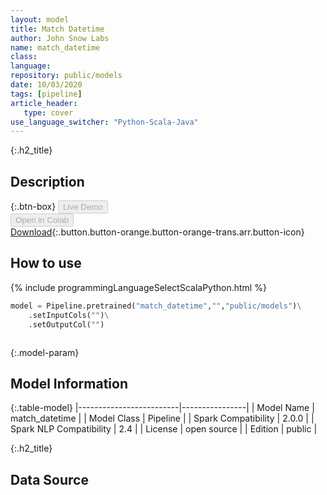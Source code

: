 ```yaml
---
layout: model
title: Match Datetime
author: John Snow Labs
name: match_datetime
class: 
language: 
repository: public/models
date: 10/03/2020
tags: [pipeline]
article_header:
   type: cover
use_language_switcher: "Python-Scala-Java"
---
```


{:.h2_title}
## Description 




{:.btn-box}
<button class="button button-orange" disabled>Live Demo</button><br/><button class="button button-orange" disabled>Open in Colab</button><br/>[Download](https://s3.amazonaws.com/auxdata.johnsnowlabs.com/public/models/match_datetime_en_2.0.0_2.4_1583845866149.zip){:.button.button-orange.button-orange-trans.arr.button-icon}<br/>

## How to use 
<div class="tabs-box" markdown="1">

{% include programmingLanguageSelectScalaPython.html %}

```python
model = Pipeline.pretrained("match_datetime","","public/models")\
	.setInputCols("")\
	.setOutputCol("")
```

```scala

```
</div>



{:.model-param}
## Model Information

{:.table-model}
|-------------------------|----------------|
| Model Name              | match_datetime |
| Model Class             | Pipeline       |
| Spark Compatibility     | 2.0.0          |
| Spark NLP Compatibility | 2.4            |
| License                 | open source    |
| Edition                 | public         |




{:.h2_title}
## Data Source


